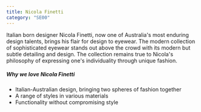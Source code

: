 ```yaml
---
title: Nicola Finetti
category: "SE00"
---
```

<div class="employee-heading">
Italian born designer Nicola Finetti, now one of Australia's most enduring design talents, brings his flair for design to eyewear. The modern collection of sophisticated eyewear stands out above the crowd with its modern but subtle detailing and design. The collection remains true to Nicola's philosophy of expressing one's individuality through unique fashion.
</div>

##### Why we love Nicola Finetti

* Italian-Australian design, bringing two spheres of fashion together
* A range of styles in various materials
* Functionality without compromising style
